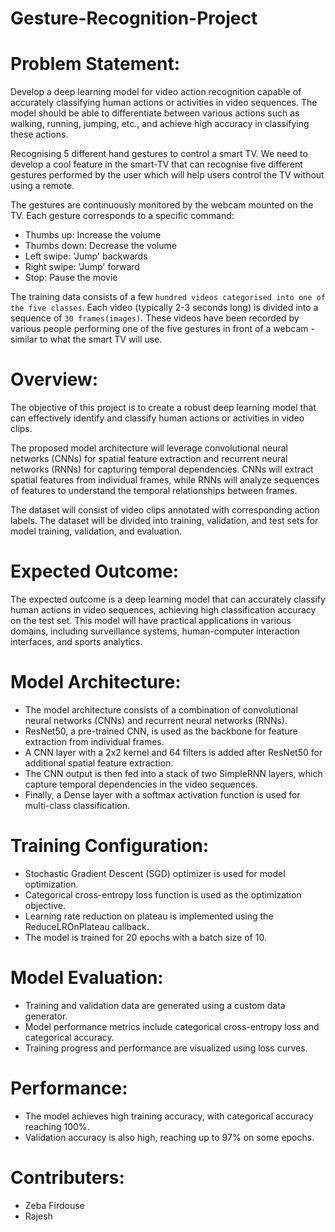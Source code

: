 # Gesture-Recognition-Project

# Problem Statement:

Develop a deep learning model for video action recognition capable of accurately classifying human actions or activities in video sequences. The model should be able to differentiate between various actions such as walking, running, jumping, etc., and achieve high accuracy in classifying these actions.

Recognising 5 different hand gestures to control a smart TV. We need to develop a cool feature in the smart-TV that can recognise five different gestures performed by the user which will help users control the TV without using a remote.

The gestures are continuously monitored by the webcam mounted on the TV. Each gesture corresponds to a specific command:

- Thumbs up: Increase the volume
- Thumbs down: Decrease the volume
- Left swipe: 'Jump' backwards
- Right swipe: 'Jump' forward
- Stop: Pause the movie

The training data consists of a few `hundred videos categorised into one of the five classes`. Each video (typically 2-3 seconds long) is divided into a sequence of `30 frames(images)`. These videos have been recorded by various people performing one of the five gestures in front of a webcam - similar to what the smart TV will use.

# Overview:
The objective of this project is to create a robust deep learning model that can effectively identify and classify human actions or activities in video clips.

The proposed model architecture will leverage convolutional neural networks (CNNs) for spatial feature extraction and recurrent neural networks (RNNs) for capturing temporal dependencies. CNNs will extract spatial features from individual frames, while RNNs will analyze sequences of features to understand the temporal relationships between frames.

The dataset will consist of video clips annotated with corresponding action labels. The dataset will be divided into training, validation, and test sets for model training, validation, and evaluation.

# Expected Outcome:

The expected outcome is a deep learning model that can accurately classify human actions in video sequences, achieving high classification accuracy on the test set. This model will have practical applications in various domains, including surveillance systems, human-computer interaction interfaces, and sports analytics.

# Model Architecture:

- The model architecture consists of a combination of convolutional neural networks (CNNs) and recurrent neural networks (RNNs).
- ResNet50, a pre-trained CNN, is used as the backbone for feature extraction from individual frames.
- A CNN layer with a 2x2 kernel and 64 filters is added after ResNet50 for additional spatial feature extraction.
- The CNN output is then fed into a stack of two SimpleRNN layers, which capture temporal dependencies in the video sequences.
- Finally, a Dense layer with a softmax activation function is used for multi-class classification.

# Training Configuration:

- Stochastic Gradient Descent (SGD) optimizer is used for model optimization.
- Categorical cross-entropy loss function is used as the optimization objective.
- Learning rate reduction on plateau is implemented using the ReduceLROnPlateau callback.
- The model is trained for 20 epochs with a batch size of 10.

# Model Evaluation:

- Training and validation data are generated using a custom data generator.
- Model performance metrics include categorical cross-entropy loss and categorical accuracy.
- Training progress and performance are visualized using loss curves.

# Performance:

- The model achieves high training accuracy, with categorical accuracy reaching 100%.
- Validation accuracy is also high, reaching up to 97% on some epochs.

# Contributers:
- Zeba Firdouse
-  Rajesh
